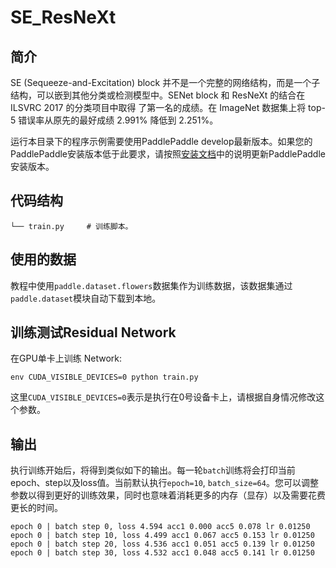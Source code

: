 SE_ResNeXt
===========

简介
--------
SE (Sequeeze-and-Excitation) block 并不是一个完整的网络结构，而是一个子结构，可以嵌到其他分类或检测模型中。SENet block 和 ResNeXt 的结合在 ILSVRC 2017 的分类项目中取得 了第一名的成绩。在 ImageNet 数据集上将 top-5 错误率从原先的最好成绩 2.991% 降低到 2.251%。

运行本目录下的程序示例需要使用PaddlePaddle develop最新版本。如果您的PaddlePaddle安装版本低于此要求，请按照[安装文档](http://www.paddlepaddle.org/docs/develop/documentation/zh/build_and_install/pip_install_cn.html)中的说明更新PaddlePaddle安装版本。


## 代码结构
```
└── train.py     # 训练脚本。
```

## 使用的数据

教程中使用`paddle.dataset.flowers`数据集作为训练数据，该数据集通过`paddle.dataset`模块自动下载到本地。

## 训练测试Residual Network

在GPU单卡上训练 Network:

```
env CUDA_VISIBLE_DEVICES=0 python train.py
```

这里`CUDA_VISIBLE_DEVICES=0`表示是执行在0号设备卡上，请根据自身情况修改这个参数。



## 输出
执行训练开始后，将得到类似如下的输出。每一轮`batch`训练将会打印当前epoch、step以及loss值。当前默认执行`epoch=10`, `batch_size=64`。您可以调整参数以得到更好的训练效果，同时也意味着消耗更多的内存（显存）以及需要花费更长的时间。

```text
epoch 0 | batch step 0, loss 4.594 acc1 0.000 acc5 0.078 lr 0.01250
epoch 0 | batch step 10, loss 4.499 acc1 0.067 acc5 0.153 lr 0.01250
epoch 0 | batch step 20, loss 4.536 acc1 0.051 acc5 0.139 lr 0.01250
epoch 0 | batch step 30, loss 4.532 acc1 0.048 acc5 0.141 lr 0.01250
```
